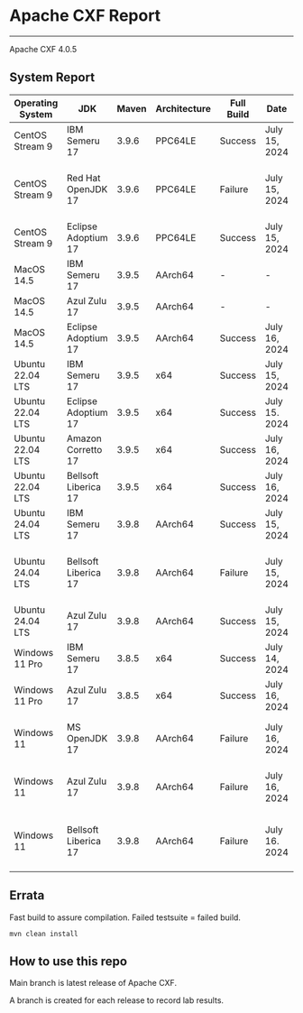# Apache CXF Report
--- 

Apache CXF 4.0.5

## System Report

| Operating System    | JDK       | Maven | Architecture | Full Build | Date  | Notes |
|---------------------|-----------|-------|--------------|------------|-------|-------|
| CentOS Stream 9     | IBM Semeru 17  | 3.9.6 | PPC64LE      | Success | July 15, 2024 | |
| CentOS Stream 9     | Red Hat OpenJDK 17  | 3.9.6 | PPC64LE      | Failure | July 15, 2024 | Apache CXF WS-Security System Tests |
| CentOS Stream 9     | Eclipse Adoptium 17  | 3.9.6 | PPC64LE      | Success | July 15, 2024 | |
| MacOS 14.5          | IBM Semeru 17  | 3.9.5 | AArch64      | - | - | |
| MacOS 14.5          | Azul Zulu 17  | 3.9.5 | AArch64      | - | - | |
| MacOS 14.5          | Eclipse Adoptium 17  | 3.9.5 | AArch64      | Success | July 16, 2024 | |
| Ubuntu 22.04 LTS    | IBM Semeru 17  | 3.9.5 | x64      | Success | July 15, 2024 | |
| Ubuntu 22.04 LTS    | Eclipse Adoptium 17  | 3.9.5 | x64      | Success | July 15. 2024 | |
| Ubuntu 22.04 LTS    | Amazon Corretto 17  | 3.9.5 | x64      | Success | July 16, 2024 | |
| Ubuntu 22.04 LTS    | Bellsoft Liberica 17  | 3.9.5 | x64      | Success | July 16, 2024 | |
| Ubuntu 24.04 LTS    | IBM Semeru 17  | 3.9.8 | AArch64      | Success | July 15, 2024 | |
| Ubuntu 24.04 LTS    | Bellsoft Liberica 17 | 3.9.8 | AArch64      | Failure | July 15, 2024 | HttpClient 5.x Transport System Tests |
| Ubuntu 24.04 LTS    | Azul Zulu 17  | 3.9.8 | AArch64      | Success | July 15, 2024 | |
| Windows 11 Pro      | IBM Semeru 17  | 3.8.5 | x64      | Success | July 14, 2024 | |
| Windows 11 Pro      | Azul Zulu 17  | 3.8.5 | x64      | Success | July 16, 2024 | |
| Windows 11       | MS OpenJDK 17  | 3.9.8 | AArch64      | Failure | July 16, 2024 | Code Generation Maven2 Plugins |
| Windows 11       | Azul Zulu 17  | 3.9.8 | AArch64      | Failure | July 16, 2024 | Code Generation Maven2 Plugins |
| Windows 11       | Bellsoft Liberica 17  | 3.9.8 | AArch64      | Failure | July 16. 2024 | Distributed Tracing Integration System Tests |



## Errata


Fast build to assure compilation. Failed testsuite = failed build.
```
mvn clean install
```

## How to use this repo

Main branch is latest release of Apache CXF.

A branch is created for each release to record lab results.
